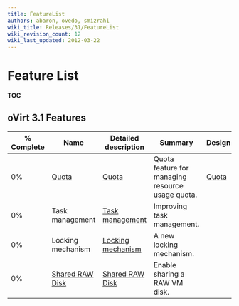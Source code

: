 ```yaml
---
title: FeatureList
authors: abaron, ovedo, smizrahi
wiki_title: Releases/31/FeatureList
wiki_revision_count: 12
wiki_last_updated: 2012-03-22
---
```


# Feature List

__TOC__

## oVirt 3.1 Features

| % Complete | Name                                                   | Detailed description                                              | Summary                                          | Design                                      | Updated    |
|------------|--------------------------------------------------------|-------------------------------------------------------------------|--------------------------------------------------|---------------------------------------------|------------|
| 0%         | [ Quota ](Features/Quota)                   | [ Quota ](Features/DetailedQuota)                      | Quota feature for managing resource usage quota. | [ Quota ](Features/Design/Quota) | 2011-12-01 |
| 0%         | Task management                                        | [ Task management ](Features/TaskManagerDetailed‎)     | Improving task management.                       |                                             | 2011-12-01 |
| 0%         | Locking mechanism                                      | [ Locking mechanism ](Features/DetailedLockMechanism‎) | A new locking mechanism.                         |                                             | 2011-12-01 |
| 0%         | [ Shared RAW Disk ](Features/SharedRawDisk) | [ Shared RAW Disk ](Features/DetailedSharedRawDisk)    | Enable sharing a RAW VM disk.                    |                                             | 2011-12-01 |
